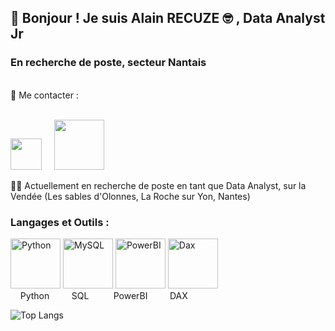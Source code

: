 ## 👋 Bonjour ! Je suis Alain RECUZE :nerd_face: , Data Analyst Jr
### En recherche de poste, secteur Nantais

<br>
👀 Me contacter :
<br> <br>

<a href="mailto:alain.recuze@gmail.com" target="_blank"> <img src="https://cdn2.iconfinder.com/data/icons/social-icons-33/128/Google-256.png" style="width:50px; height:50px; object-fit: cover;" ></a>     <a href="https://www.linkedin.com/in/arecuze/" target="_blank"> <img src="https://cdn2.iconfinder.com/data/icons/social-media-and-payment/64/-15-256.png" style="width:80px; height:80px; object-fit: cover;" >
  </a>
  

👩‍💻 Actuellement en recherche de poste en tant que Data Analyst, sur la Vendée (Les sables d'Olonnes, La Roche sur Yon, Nantes)

### Langages et Outils : 

<img src="https://cdn3.iconfinder.com/data/icons/logos-and-brands-adobe/512/267_Python-256.png" alt="Python" style="width:80px; height:80px; object-fit: cover; "> <img src="https://cdn3.iconfinder.com/data/icons/file-extension-11/512/sql-file-extension-format-digital-256.png" alt="MySQL" style="width:80px; height:80px; object-fit: cover; "> <img src="https://cdn3.iconfinder.com/data/icons/business-intelligence-color/64/reporting-tools-business-graph-software-analyze-data-256.png" alt="PowerBI" style="width:80px; height:80px; object-fit: cover; ">  <img src="https://huyza.gallerycdn.vsassets.io/extensions/huyza/dax-language/0.0.2/1628621363691/Microsoft.VisualStudio.Services.Icons.Default" alt="Dax" style="width:80px; height:80px; object-fit: cover; ">
<br>
    Python         SQL            PowerBI           DAX
<br>

![Top Langs](https://github-readme-stats.vercel.app/api/top-langs/?username=el-alish&layout=compact)

<!---
El-alish/El-alish is a ✨ special ✨ repository because its `README.md` (this file) appears on your GitHub profile.
You can click the Preview link to take a look at your changes.
--->
